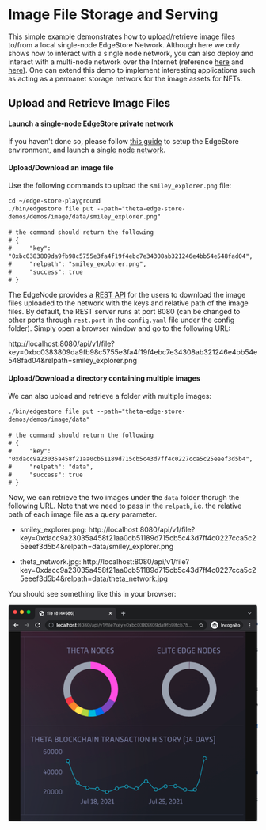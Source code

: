 # Image File Storage and Serving

This simple example demonstrates how to upload/retrieve image files to/from a local single-node EdgeStore Network. Although here we only shows how to interact with a single node network, you can also deploy and interact with a multi-node network over the Internet (reference [here](../website/README.md#demo-for-local-multiple-node-network) and [here](../website/README.md#multi-node-network-over-the-internet)). One can extend this demo to implement interesting applications such as acting as a permanet storage network for the image assets for NFTs.

## Upload and Retrieve Image Files

#### Launch a single-node EdgeStore private network

If you haven't done so, please follow [this guide](../../docs/SETUP.md#edgestore-setup) to setup the EdgeStore environment, and launch a [single node network]((../../docs/SETUP.md#launch-a-single-node-edgestore-private-network)).

#### Upload/Download an image file

Use the following commands to upload the `smiley_explorer.png` file:

```shell
cd ~/edge-store-playground
./bin/edgestore file put --path="theta-edge-store-demos/demos/image/data/smiley_explorer.png"

# the command should return the following
# {
#     "key": "0xbc0383809da9fb98c5755e3fa4f19f4ebc7e34308ab321246e4bb54e548fad04",
#     "relpath": "smiley_explorer.png",
#     "success": true
# }
```

The EdgeNode provides a [REST API](../../docs/API.md#rest-apis) for the users to download the image files uploaded to the network with the keys and relative path of the image files. By default, the REST server runs at port 8080 (can be changed to other ports through `rest.port` in the `config.yaml` file under the config folder). Simply open a browser window and go to the following URL:

http://localhost:8080/api/v1/file?key=0xbc0383809da9fb98c5755e3fa4f19f4ebc7e34308ab321246e4bb54e548fad04&relpath=smiley_explorer.png

#### Upload/Download a directory containing multiple images

We can also upload and retrieve a folder with multiple images:

```shell
./bin/edgestore file put --path="theta-edge-store-demos/demos/image/data"

# the command should return the following
# {
#     "key": "0xdacc9a23035a458f21aa0cb51189d715cb5c43d7ff4c0227cca5c25eeef3d5b4",
#     "relpath": "data",
#     "success": true
# }
```

Now, we can retrieve the two images under the `data` folder thorugh the following URL. Note that we need to pass in the `relpath`, i.e. the relative path of each image file as a query parameter.

- smiley_explorer.png: http://localhost:8080/api/v1/file?key=0xdacc9a23035a458f21aa0cb51189d715cb5c43d7ff4c0227cca5c25eeef3d5b4&relpath=data/smiley_explorer.png

- theta_network.jpg: http://localhost:8080/api/v1/file?key=0xdacc9a23035a458f21aa0cb51189d715cb5c43d7ff4c0227cca5c25eeef3d5b4&relpath=data/theta_network.jpg

You should see something like this in your browser:

![Image Hosting Demo](../../docs/showcase/01-image-hosting.png)